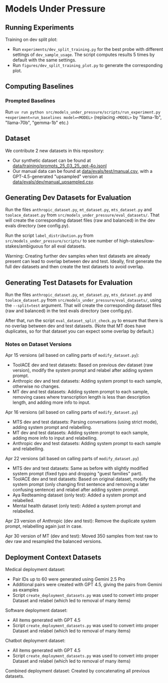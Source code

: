 # Models Under Pressure

## Running Experiments

Training on dev split plot:

- Run `experiments/dev_split_training.py` for the best probe with different settings of `dev_sample_usage`. The script computes results 5 times by default with the same settings.
- Run `figures/dev_split_training_plot.py` to generate the corresponding plot.


## Computing Baselines

### Prompted Baselines

Run `uv run python src/models_under_pressure/scripts/run_experiment.py +experiment=run_baselines model=<MODEL>` (replacing `<MODEL>` by "llama-1b", "llama-70b", "gemma-1b" etc.)


## Dataset

We contribute 2 new datasets in this repository:

- Our synthetic dataset can be found at [data/training/prompts_25_03_25_gpt-4o.jsonl](./data/training/prompts_25_03_25_gpt-4o.jsonl)
- Our manual data can be found at [data/evals/test/manual.csv](./data/evals/test/manual.csv), with a GPT-4.5-generated "upsampled" version at [data/evals/dev/manual_upsampled.csv](./data/evals/dev/manual_upsampled.csv).

## Generating Dev Datasets for Evaluation

Run the files `anthropic_dataset.py`, `mt_dataset.py`, `mts_dataset.py` and `toolace_dataset.py` from `src/models_under_pressure/eval_datasets/`.
That will create the corresponding dataset files (raw and balanced) in the dev evals directory (see config.py).

Run the script `label_distribution.py` from `src/models_under_pressure/scripts/` to see number of high-stakes/low-stakes/ambiguous
for all eval datasets.

Warning: Creating further dev samples when test datasets are already present can lead to overlap between dev and test.
Ideally, first generate the full dev datasets and then create the test datasets to avoid overlap.

## Generating Test Datasets for Evaluation

Run the files `anthropic_dataset.py`, `mt_dataset.py`, `mts_dataset.py` and `toolace_dataset.py` from `src/models_under_pressure/eval_datasets/`,
using the `--split=test` argument.
That will create the corresponding dataset files (raw and balanced) in the test evals directory (see config.py).

After that, run the script `eval_dataset_split_check.py` to ensure that there is no overlap between dev and test datasets.
(Note that MT does have duplicates, so for that dataset you can expect some overlap by default.)


### Notes on Dataset Versions

Apr 15 versions (all based on calling parts of `modify_dataset.py`):

- ToolACE dev and test datasets: Based on previous dev dataset (raw version), modify the system prompt and relabel after adding system prompt.
- Anthropic dev and test datasets: Adding system prompt to each sample, otherwise no changes.
- MT dev and test datasets: Adding system prompt to each sample, removing cases where transcription length is less than description length, and adding more info to input.

Apr 16 versions (all based on calling parts of `modify_dataset.py`)

- MTS dev and test datasets: Parsing conversations (using strict mode), adding system prompt and relabelling.
- MT dev and test datasets: Adding system prompt to each sample, adding more info to input and relabelling.
- Anthropic dev and test datasets: Adding system prompt to each sample and relabelling.

Apr 22 versions (all based on calling parts of `modify_dataset.py`)

- MTS dev and test datasets: Same as before with slightly modified system prompt (fixed typo and dropping "guest families" part).
- ToolACE dev and test datasets: Based on original dataset, modify the system prompt (only changing first sentence and removing a later confusing sentence) and relabel after adding system prompt.
- Aya Redteaming dataset (only test): Added a system prompt and relabelled.
- Mental health dataset (only test): Added a system prompt and relabelled.

Apr 23 version of Anthropic (dev and test): Remove the duplicate system prompt, relabelling again just in case.

Apr 30 version of MT (dev and test): Moved 350 samples from test raw to dev raw and resampled the balanced versions.


## Deployment Context Datasets

Medical deployment dataset:

- Pair IDs up to 60 were generated using Gemini 2.5 Pro
- Additional pairs were created with GPT 4.5, giving the pairs from Gemini as examples
- Script `create_deployment_datasets.py` was used to convert into proper Dataset and relabel (which led to removal of many items)

Software deployment dataset:

- All items generated with GPT 4.5
- Script `create_deployment_datasets.py` was used to convert into proper Dataset and relabel (which led to removal of many items)

Chatbot deployment dataset:

- All items generated with GPT 4.5
- Script `create_deployment_datasets.py` was used to convert into proper Dataset and relabel (which led to removal of many items)

Combined deployment dataset: Created by concatenating all previous datasets.
